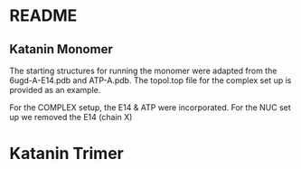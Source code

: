 # README
## Katanin Monomer
The starting structures for running the monomer were adapted from the 6ugd-A-E14.pdb and ATP-A.pdb. The topol.top file for the complex set up is provided as an example.

For the COMPLEX setup, the E14 & ATP were incorporated. For the NUC set up we removed the E14 (chain X)
# Katanin Trimer
